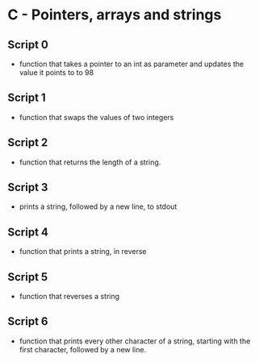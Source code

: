 #  C - Pointers, arrays and strings

## Script 0
- function that takes a pointer to an int as parameter and updates the value it points to to 98

## Script 1
- function that swaps the values of two integers

## Script 2
-  function that returns the length of a string.

## Script 3
-  prints a string, followed by a new line, to stdout

## Script 4
- function that prints a string, in reverse

## Script 5
- function that reverses a string

## Script 6
- function that prints every other character of a string, starting with the first character, followed by a new line.
